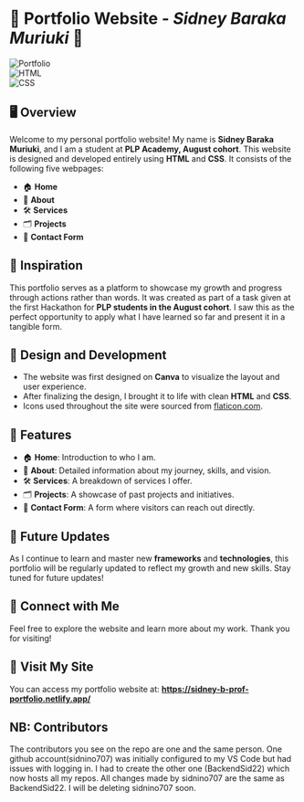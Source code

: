 # 🌟 **Portfolio Website** - _Sidney Baraka Muriuki_ 🌟
![Portfolio](https://img.shields.io/badge/Portfolio-Website-blue?style=flat-square)  
![HTML](https://img.shields.io/badge/HTML-5-orange?style=flat-square&logo=html5)  
![CSS](https://img.shields.io/badge/CSS-3-blue?style=flat-square&logo=css3)

## 🖥️ **Overview**
Welcome to my personal portfolio website! My name is **Sidney Baraka Muriuki**, and I am a student at **PLP Academy, August cohort**. This website is designed and developed entirely using **HTML** and **CSS**. It consists of the following five webpages:
- 🏠 **Home**
- 👤 **About**
- 🛠️ **Services**
- 🗂️ **Projects**
- 📧 **Contact Form**

## 🚀 **Inspiration**
This portfolio serves as a platform to showcase my growth and progress through actions rather than words. It was created as part of a task given at the first Hackathon for **PLP students in the August cohort**. I saw this as the perfect opportunity to apply what I have learned so far and present it in a tangible form.

## 🎨 **Design and Development**
- The website was first designed on **Canva** to visualize the layout and user experience.
- After finalizing the design, I brought it to life with clean **HTML** and **CSS**.
- Icons used throughout the site were sourced from [flaticon.com](https://www.flaticon.com).

## 🌟 **Features**
- 🏠 **Home**: Introduction to who I am.
- 👤 **About**: Detailed information about my journey, skills, and vision.
- 🛠️ **Services**: A breakdown of services I offer.
- 🗂️ **Projects**: A showcase of past projects and initiatives.
- 📧 **Contact Form**: A form where visitors can reach out directly.

## 🔄 **Future Updates**
As I continue to learn and master new **frameworks** and **technologies**, this portfolio will be regularly updated to reflect my growth and new skills. Stay tuned for future updates!

## 📢 **Connect with Me**
Feel free to explore the website and learn more about my work. Thank you for visiting!

## 📍 **Visit My Site**
You can access my portfolio website at: **https://sidney-b-prof-portfolio.netlify.app/**

## NB: Contributors
The contributors you see on the repo are one and the same person. One github account(sidnino707) was initially configured to my VS Code
but had issues with logging in. I had to create the other one (BackendSid22) which now hosts all my repos. All changes made by sidnino707  are the same as BackendSid22. I will be deleting sidnino707 soon. 
